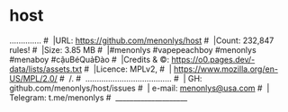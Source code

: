 # host 
..............
#  |URL: https://github.com/menonlys/host
#  |Count: 232,847 rules!
#  |Size: 3.85 MB
#  |#menonlys #vapepeachboy #menonlys #menaboy #cậuBéQuảĐào 
#  |Credits & ©: https://o0.pages.dev/-data/lists/assets.txt
#  |Licence: MPLv2,
#  | https://www.mozilla.org/en-US/MPL/2.0/
#  /.
#  \......................................
#  | GH: github.com/menonlys/host/issues
#  | e-mail: menonlys@usa.com 
#  | Telegram: t.me/menonlys 
#  \____________________
